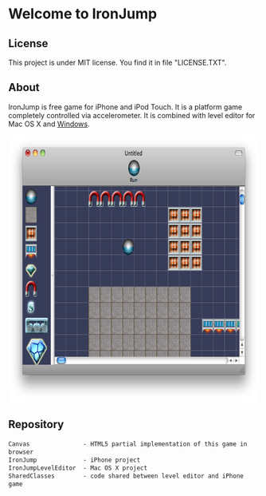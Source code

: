 # Welcome to IronJump

## License

This project is under MIT license. You find it in file "LICENSE.TXT".

## About

IronJump is free game for iPhone and iPod Touch. It is a platform game completely controlled via accelerometer. It is combined with level editor for Mac OS X and [Windows](https://github.com/filipkunc/IronJumpLevelEditor_CS).

<img src="https://github.com/filipkunc/IronJump/raw/master/Screenshots/leveleditor.png" alt="Level Editor for Mac OS X" width="707px" height="535px"></img>

## Repository

    Canvas               - HTML5 partial implementation of this game in browser
    IronJump             - iPhone project
    IronJumpLevelEditor  - Mac OS X project
    SharedClasses        - code shared between level editor and iPhone game


